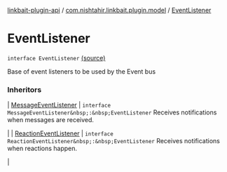 [linkbait-plugin-api](../index.md) / [com.nishtahir.linkbait.plugin.model](index.md) / [EventListener](.)


# EventListener

`interface EventListener` [(source)](https://gitlab.com/nishtahir/linkbait/tree/master/linkbait-plugin-api/src/main/kotlin//com/nishtahir/linkbait/plugin/model/EventListener.kt#L7)

Base of event listeners to be used by
the Event bus




### Inheritors


| [MessageEventListener](../com.nishtahir.linkbait.plugin/-message-event-listener/index.md) | `interface MessageEventListener&nbsp;:&nbsp;EventListener`
Receives notifications when messages are received.

 |
| [ReactionEventListener](../com.nishtahir.linkbait.plugin/-reaction-event-listener/index.md) | `interface ReactionEventListener&nbsp;:&nbsp;EventListener`
Receives notifications when reactions happen.

 |

